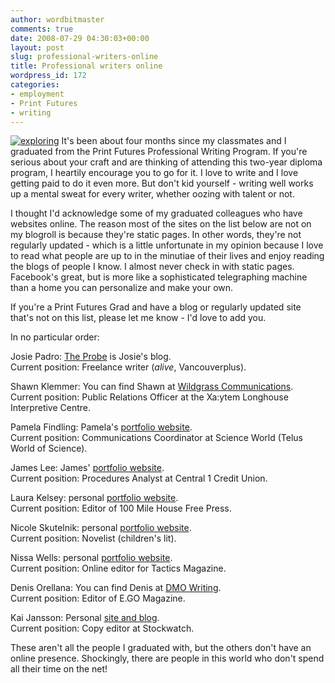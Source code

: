 ```yaml
---
author: wordbitmaster
comments: true
date: 2008-07-29 04:30:03+00:00
layout: post
slug: professional-writers-online
title: Professional writers online
wordpress_id: 172
categories:
- employment
- Print Futures
- writing
---
```


[![exploring](http://wordbit.freehostia.com/wp-content/uploads/2008/07/exploring_thumb.jpg)](http://wordbit.freehostia.com/wp-content/uploads/2008/07/exploring.jpg) It's been about four months since my classmates and I graduated from the Print Futures Professional Writing Program. If you're serious about your craft and are thinking of attending this two-year diploma program, I heartily encourage you to go for it. I love to write and I love getting paid to do it even more. But don't kid yourself - writing well works up a mental sweat for every writer, whether oozing with talent or not. 

I thought I'd acknowledge some of my graduated colleagues who have websites online. The reason most of the sites on the list below are not on my blogroll is because they're static pages. In other words, they're not regularly updated - which is a little unfortunate in my opinion because I love to read what people are up to in the minutiae of their lives and enjoy reading the blogs of people I know. I almost never check in with static pages. Facebook's great, but is more like a sophisticated telegraphing machine than a home you can personalize and make your own. 


<!-- more -->
 

If you're a Print Futures Grad and have a blog or regularly updated site that's not on this list, please let me know - I'd love to add you.

In no particular order:

Josie Padro: [The Probe](http://theprobe.wordpress.com/) is Josie's blog.  
Current position: Freelance writer (_alive_, Vancouverplus). 

Shawn Klemmer: You can find Shawn at [Wildgrass Communications](http://www.wildgrass.ca/).  
Current position: Public Relations Officer at the Xa:ytem Longhouse Interpretive Centre.

Pamela Findling: Pamela's [portfolio website](http://www.pamelafindling.com/).   
Current position: Communications Coordinator at Science World (Telus World of Science).

James Lee: James' [portfolio website](http://www3.telus.net/jl/).  
Current position: Procedures Analyst at Central 1 Credit Union.

Laura Kelsey: personal [portfolio website](http://www.laurakelsey.com/).  
Current position: Editor of 100 Mile House Free Press.

Nicole Skutelnik: personal [portfolio website](http://www.nicoleskutelnik.com/).   
Current position: Novelist (children's lit).

Nissa Wells: personal [portfolio website](http://www.nissawells.com/).  
Current position: Online editor for Tactics Magazine.

Denis Orellana: You can find Denis at [DMO Writing](http://www.dmowriting.com/).  
Current position: Editor of E.GO Magazine.

Kai Jansson: Personal [site and blog](http://www.kaijansson.com/).  
Current position: Copy editor at Stockwatch.

These aren't all the people I graduated with, but the others don't have an online presence. Shockingly, there are people in this world who don't spend all their time on the net!
